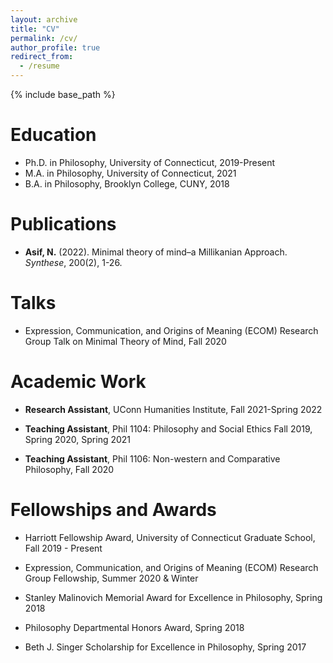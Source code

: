 ```yaml
---
layout: archive
title: "CV"
permalink: /cv/
author_profile: true
redirect_from:
  - /resume
---
```


{% include base_path %}

Education
======
* Ph.D. in Philosophy, University of Connecticut, 2019-Present
* M.A. in Philosophy, University of Connecticut, 2021
* B.A. in Philosophy, Brooklyn College, CUNY, 2018


Publications
======
  * **Asif, N.** (2022). Minimal theory of mind–a Millikanian Approach. *Synthese*, 200(2), 1-26.

Talks
======
* Expression, Communication, and Origins of Meaning (ECOM) Research Group Talk on
Minimal Theory of Mind, Fall 2020
  


Academic Work
======
* **Research Assistant**, UConn Humanities Institute, Fall 2021-Spring 2022
  
* **Teaching Assistant**, Phil 1104: Philosophy and Social Ethics
Fall 2019, Spring 2020, Spring 2021

* **Teaching Assistant**, Phil 1106: Non-western and Comparative Philosophy, Fall 2020


Fellowships and Awards
======
* Harriott Fellowship Award, University of Connecticut Graduate School,
Fall 2019 - Present

* Expression, Communication, and Origins of Meaning (ECOM) Research Group
Fellowship, Summer 2020 & Winter 

* Stanley Malinovich Memorial Award for Excellence in Philosophy, Spring 2018

* Philosophy Departmental Honors Award, Spring 2018

* Beth J. Singer Scholarship for Excellence in Philosophy, Spring 2017
